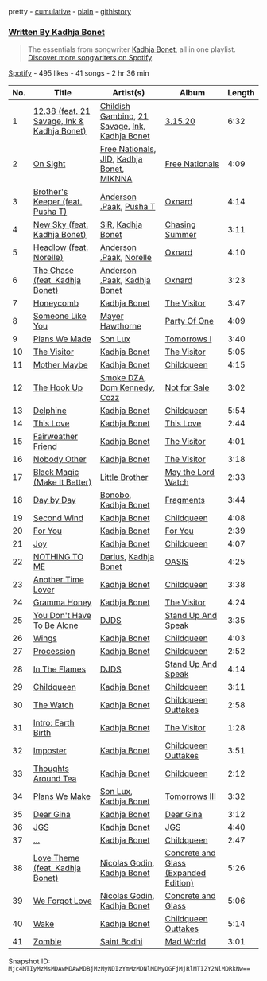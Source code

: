 pretty - [cumulative](/playlists/cumulative/37i9dQZF1EFFzE2VgSszpf.md) - [plain](/playlists/plain/37i9dQZF1EFFzE2VgSszpf) - [githistory](https://github.githistory.xyz/mackorone/spotify-playlist-archive/blob/main/playlists/plain/37i9dQZF1EFFzE2VgSszpf)

### [Written By Kadhja Bonet](https://open.spotify.com/playlist/37i9dQZF1EFFzE2VgSszpf)

> The essentials from songwriter <a href="https://artists.spotify.com/songwriter/2Qo1l3s9YqHwoM1udvQbsr">Kadhja Bonet</a>, all in one playlist\. <a href="spotify:genre:0JQ5DAqbMKFSCjnQr8QZ3O">Discover more songwriters on Spotify</a>.

[Spotify](https://open.spotify.com/user/spotify) - 495 likes - 41 songs - 2 hr 36 min

| No. | Title | Artist(s) | Album | Length |
|---|---|---|---|---|
| 1 | [12.38 \(feat\. 21 Savage, Ink & Kadhja Bonet\)](https://open.spotify.com/track/011ZwIM48eD8ee2UBpG8nK) | [Childish Gambino](https://open.spotify.com/artist/73sIBHcqh3Z3NyqHKZ7FOL), [21 Savage](https://open.spotify.com/artist/1URnnhqYAYcrqrcwql10ft), [Ink](https://open.spotify.com/artist/4ZhFCxPekpmV12n2xMeF2z), [Kadhja Bonet](https://open.spotify.com/artist/6sqZoZxe9BQwk7Zxh6STfF) | [3.15.20](https://open.spotify.com/album/600ClrWRsAr7jZ0qjaBLHz) | 6:32 |
| 2 | [On Sight](https://open.spotify.com/track/5WiShbQYrJnoG7mD961IKY) | [Free Nationals](https://open.spotify.com/artist/4596e2d3KmYzAeVenjCxfj), [JID](https://open.spotify.com/artist/6U3ybJ9UHNKEdsH7ktGBZ7), [Kadhja Bonet](https://open.spotify.com/artist/6sqZoZxe9BQwk7Zxh6STfF), [MIKNNA](https://open.spotify.com/artist/53htGvuREf9YT5LYk5HEvb) | [Free Nationals](https://open.spotify.com/album/53oqFs4q8sfqH6IPiyleEN) | 4:09 |
| 3 | [Brother's Keeper \(feat\. Pusha T\)](https://open.spotify.com/track/7GvKDZP30uHX0p8y3Kn6BM) | [Anderson .Paak](https://open.spotify.com/artist/3jK9MiCrA42lLAdMGUZpwa), [Pusha T](https://open.spotify.com/artist/0ONHkAv9pCAFxb0zJwDNTy) | [Oxnard](https://open.spotify.com/album/3rqqwtJE89WoWvMyPTvbZc) | 4:14 |
| 4 | [New Sky \(feat\. Kadhja Bonet\)](https://open.spotify.com/track/3J5fFQ0PxfKQU5putEvUoM) | [SiR](https://open.spotify.com/artist/3QTDHixorJelOLxoxcjqGx), [Kadhja Bonet](https://open.spotify.com/artist/6sqZoZxe9BQwk7Zxh6STfF) | [Chasing Summer](https://open.spotify.com/album/5zUDvKAyEKkrhYLWJJWGPQ) | 3:11 |
| 5 | [Headlow \(feat\. Norelle\)](https://open.spotify.com/track/0L38hbPRV0C4x6CH7WZe1W) | [Anderson .Paak](https://open.spotify.com/artist/3jK9MiCrA42lLAdMGUZpwa), [Norelle](https://open.spotify.com/artist/5B08rGb3FZKEEhNdsyQV8T) | [Oxnard](https://open.spotify.com/album/3rqqwtJE89WoWvMyPTvbZc) | 4:10 |
| 6 | [The Chase \(feat\. Kadhja Bonet\)](https://open.spotify.com/track/48Y9pNe30o273HGYKyMKj9) | [Anderson .Paak](https://open.spotify.com/artist/3jK9MiCrA42lLAdMGUZpwa), [Kadhja Bonet](https://open.spotify.com/artist/6sqZoZxe9BQwk7Zxh6STfF) | [Oxnard](https://open.spotify.com/album/3rqqwtJE89WoWvMyPTvbZc) | 3:23 |
| 7 | [Honeycomb](https://open.spotify.com/track/72Q94I0gbEuHDYwLxW1Tbg) | [Kadhja Bonet](https://open.spotify.com/artist/6sqZoZxe9BQwk7Zxh6STfF) | [The Visitor](https://open.spotify.com/album/4V9BgSnwEMP5yRnZE5flSP) | 3:47 |
| 8 | [Someone Like You](https://open.spotify.com/track/1rfmeLSq9SHLInp1fEsgbg) | [Mayer Hawthorne](https://open.spotify.com/artist/4d53BMrRlQkrQMz5d59f2O) | [Party Of One](https://open.spotify.com/album/7za7wEUn5JAq6yKC2SEbnj) | 4:09 |
| 9 | [Plans We Made](https://open.spotify.com/track/2SieYbWMvEVhiTSmBUALv0) | [Son Lux](https://open.spotify.com/artist/3kZdsaTYgaaolNxpnJ4iDe) | [Tomorrows I](https://open.spotify.com/album/49leS9Adpf8wPfT6fnu1Ix) | 3:40 |
| 10 | [The Visitor](https://open.spotify.com/track/6y0NaFU7hfgiWFNzRTl8dS) | [Kadhja Bonet](https://open.spotify.com/artist/6sqZoZxe9BQwk7Zxh6STfF) | [The Visitor](https://open.spotify.com/album/4V9BgSnwEMP5yRnZE5flSP) | 5:05 |
| 11 | [Mother Maybe](https://open.spotify.com/track/02JjaSuokjv0LRHjSvsdls) | [Kadhja Bonet](https://open.spotify.com/artist/6sqZoZxe9BQwk7Zxh6STfF) | [Childqueen](https://open.spotify.com/album/1rUI6iwxz81yEgS7POrqlO) | 4:15 |
| 12 | [The Hook Up](https://open.spotify.com/track/4FEuh8zuTv3IIO8BaCsQPc) | [Smoke DZA](https://open.spotify.com/artist/3kf0gOpxWtkyeMNJVDQPtd), [Dom Kennedy](https://open.spotify.com/artist/3s8alQfNnY0roAHaJh7Xxt), [Cozz](https://open.spotify.com/artist/5oFkj1qSlyBUmV5d6Edgtq) | [Not for Sale](https://open.spotify.com/album/2T0HxT77VAcbj0VHVdmUl0) | 3:02 |
| 13 | [Delphine](https://open.spotify.com/track/2ZCKfrVy8qg6Y48KyKkN94) | [Kadhja Bonet](https://open.spotify.com/artist/6sqZoZxe9BQwk7Zxh6STfF) | [Childqueen](https://open.spotify.com/album/1rUI6iwxz81yEgS7POrqlO) | 5:54 |
| 14 | [This Love](https://open.spotify.com/track/0UPy6jay9WQ2HSOiYq7nJy) | [Kadhja Bonet](https://open.spotify.com/artist/6sqZoZxe9BQwk7Zxh6STfF) | [This Love](https://open.spotify.com/album/1RTXynjOAFfVG00e1L1a1z) | 2:44 |
| 15 | [Fairweather Friend](https://open.spotify.com/track/3AI7nypBvF77O5kksonneA) | [Kadhja Bonet](https://open.spotify.com/artist/6sqZoZxe9BQwk7Zxh6STfF) | [The Visitor](https://open.spotify.com/album/4V9BgSnwEMP5yRnZE5flSP) | 4:01 |
| 16 | [Nobody Other](https://open.spotify.com/track/4Sqkfwcm0HsUMlmmmZYTim) | [Kadhja Bonet](https://open.spotify.com/artist/6sqZoZxe9BQwk7Zxh6STfF) | [The Visitor](https://open.spotify.com/album/4V9BgSnwEMP5yRnZE5flSP) | 3:18 |
| 17 | [Black Magic \(Make It Better\)](https://open.spotify.com/track/19Dqy71XekURex0XMKvfR8) | [Little Brother](https://open.spotify.com/artist/0s9MrSopEoAn8JqwBipgdO) | [May the Lord Watch](https://open.spotify.com/album/5uyW47qYkSkjoh6WT6I89k) | 2:33 |
| 18 | [Day by Day](https://open.spotify.com/track/7nnFdyYsVwFvUXB4heKZe4) | [Bonobo](https://open.spotify.com/artist/0cmWgDlu9CwTgxPhf403hb), [Kadhja Bonet](https://open.spotify.com/artist/6sqZoZxe9BQwk7Zxh6STfF) | [Fragments](https://open.spotify.com/album/4KjbNbnTnJ97kZgQkOHr6v) | 3:44 |
| 19 | [Second Wind](https://open.spotify.com/track/70j5IpLhG6klLJtTpYXUss) | [Kadhja Bonet](https://open.spotify.com/artist/6sqZoZxe9BQwk7Zxh6STfF) | [Childqueen](https://open.spotify.com/album/1rUI6iwxz81yEgS7POrqlO) | 4:08 |
| 20 | [For You](https://open.spotify.com/track/1FF6Bb7hgRQWDEmn9iWQix) | [Kadhja Bonet](https://open.spotify.com/artist/6sqZoZxe9BQwk7Zxh6STfF) | [For You](https://open.spotify.com/album/0KcVrNao4EAsglSr9EZOLz) | 2:39 |
| 21 | [Joy](https://open.spotify.com/track/5kK4NGiSPo3S2azAeStKF8) | [Kadhja Bonet](https://open.spotify.com/artist/6sqZoZxe9BQwk7Zxh6STfF) | [Childqueen](https://open.spotify.com/album/1rUI6iwxz81yEgS7POrqlO) | 4:07 |
| 22 | [NOTHING TO ME](https://open.spotify.com/track/06lMiszDlc039Ti5XRV590) | [Darius](https://open.spotify.com/artist/5vfEaoOBcK0Lzr07WN8KaK), [Kadhja Bonet](https://open.spotify.com/artist/6sqZoZxe9BQwk7Zxh6STfF) | [OASIS](https://open.spotify.com/album/6e74y0B8zXO3CEtVVFihd8) | 4:25 |
| 23 | [Another Time Lover](https://open.spotify.com/track/4nKdilQJL8BcWZXGJZzm7G) | [Kadhja Bonet](https://open.spotify.com/artist/6sqZoZxe9BQwk7Zxh6STfF) | [Childqueen](https://open.spotify.com/album/1rUI6iwxz81yEgS7POrqlO) | 3:38 |
| 24 | [Gramma Honey](https://open.spotify.com/track/5exkK5oQ55glpwY7T6BMGg) | [Kadhja Bonet](https://open.spotify.com/artist/6sqZoZxe9BQwk7Zxh6STfF) | [The Visitor](https://open.spotify.com/album/4V9BgSnwEMP5yRnZE5flSP) | 4:24 |
| 25 | [You Don't Have To Be Alone](https://open.spotify.com/track/4OLmzWtuaXy9vebMWUJ30v) | [DJDS](https://open.spotify.com/artist/0orEyXhG0KnPEDVgpctNJI) | [Stand Up And Speak](https://open.spotify.com/album/1yuarGUd1KbQPgd7jwsJox) | 3:35 |
| 26 | [Wings](https://open.spotify.com/track/3jNtJxFceUPsTTvASyY5OY) | [Kadhja Bonet](https://open.spotify.com/artist/6sqZoZxe9BQwk7Zxh6STfF) | [Childqueen](https://open.spotify.com/album/1rUI6iwxz81yEgS7POrqlO) | 4:03 |
| 27 | [Procession](https://open.spotify.com/track/2rrdr7O92fV48GgHDrzJ75) | [Kadhja Bonet](https://open.spotify.com/artist/6sqZoZxe9BQwk7Zxh6STfF) | [Childqueen](https://open.spotify.com/album/1rUI6iwxz81yEgS7POrqlO) | 2:52 |
| 28 | [In The Flames](https://open.spotify.com/track/4yOma8BbLk3wwkFgajopG9) | [DJDS](https://open.spotify.com/artist/0orEyXhG0KnPEDVgpctNJI) | [Stand Up And Speak](https://open.spotify.com/album/1yuarGUd1KbQPgd7jwsJox) | 4:14 |
| 29 | [Childqueen](https://open.spotify.com/track/10PqYtlUj6haotBAENNqqz) | [Kadhja Bonet](https://open.spotify.com/artist/6sqZoZxe9BQwk7Zxh6STfF) | [Childqueen](https://open.spotify.com/album/1rUI6iwxz81yEgS7POrqlO) | 3:11 |
| 30 | [The Watch](https://open.spotify.com/track/76WrBqSWbbQqQBP6sjUYc8) | [Kadhja Bonet](https://open.spotify.com/artist/6sqZoZxe9BQwk7Zxh6STfF) | [Childqueen Outtakes](https://open.spotify.com/album/5DBp30tDVgskvi4q1ykiGp) | 2:58 |
| 31 | [Intro: Earth Birth](https://open.spotify.com/track/4mSKRxdLpMKMzcsYnqFKxg) | [Kadhja Bonet](https://open.spotify.com/artist/6sqZoZxe9BQwk7Zxh6STfF) | [The Visitor](https://open.spotify.com/album/4V9BgSnwEMP5yRnZE5flSP) | 1:28 |
| 32 | [Imposter](https://open.spotify.com/track/5d16l8ZefLS7LKgL8VUwZw) | [Kadhja Bonet](https://open.spotify.com/artist/6sqZoZxe9BQwk7Zxh6STfF) | [Childqueen Outtakes](https://open.spotify.com/album/5DBp30tDVgskvi4q1ykiGp) | 3:51 |
| 33 | [Thoughts Around Tea](https://open.spotify.com/track/05It00he7qwMO89POQHvdQ) | [Kadhja Bonet](https://open.spotify.com/artist/6sqZoZxe9BQwk7Zxh6STfF) | [Childqueen](https://open.spotify.com/album/1rUI6iwxz81yEgS7POrqlO) | 2:12 |
| 34 | [Plans We Make](https://open.spotify.com/track/2OAwDkzUvN3XSqWFoUj8dx) | [Son Lux](https://open.spotify.com/artist/3kZdsaTYgaaolNxpnJ4iDe), [Kadhja Bonet](https://open.spotify.com/artist/6sqZoZxe9BQwk7Zxh6STfF) | [Tomorrows III](https://open.spotify.com/album/759fWQ4pmDoPYMf1jMtrhw) | 3:32 |
| 35 | [Dear Gina](https://open.spotify.com/track/3GoL5HaRpCMpVrJhP1akfh) | [Kadhja Bonet](https://open.spotify.com/artist/6sqZoZxe9BQwk7Zxh6STfF) | [Dear Gina](https://open.spotify.com/album/5eCcHgXBq66ckMzetu0VfJ) | 3:12 |
| 36 | [JGS](https://open.spotify.com/track/0lYuxJG0W5ReSZ31j6Lnqv) | [Kadhja Bonet](https://open.spotify.com/artist/6sqZoZxe9BQwk7Zxh6STfF) | [JGS](https://open.spotify.com/album/09134EF46MKmsFGuFU4lZj) | 4:40 |
| 37 | [...](https://open.spotify.com/track/4snebtF0xCyNuf3eQ1SBp8) | [Kadhja Bonet](https://open.spotify.com/artist/6sqZoZxe9BQwk7Zxh6STfF) | [Childqueen](https://open.spotify.com/album/1rUI6iwxz81yEgS7POrqlO) | 2:47 |
| 38 | [Love Theme \(feat\. Kadhja Bonet\)](https://open.spotify.com/track/42yyhfzkfJIjNHSy1deT0A) | [Nicolas Godin](https://open.spotify.com/artist/313G7P4CxkVyQGNFfxNOpC), [Kadhja Bonet](https://open.spotify.com/artist/6sqZoZxe9BQwk7Zxh6STfF) | [Concrete and Glass \(Expanded Edition\)](https://open.spotify.com/album/38L5GcyigNKgG0sfu0sJ9u) | 5:26 |
| 39 | [We Forgot Love](https://open.spotify.com/track/5eJsZTCed61pw1mY753QTZ) | [Nicolas Godin](https://open.spotify.com/artist/313G7P4CxkVyQGNFfxNOpC), [Kadhja Bonet](https://open.spotify.com/artist/6sqZoZxe9BQwk7Zxh6STfF) | [Concrete and Glass](https://open.spotify.com/album/3NOC4ce2g0iULPbC0hevQX) | 5:06 |
| 40 | [Wake](https://open.spotify.com/track/3YujvmwqVRN7JDZbEXiOji) | [Kadhja Bonet](https://open.spotify.com/artist/6sqZoZxe9BQwk7Zxh6STfF) | [Childqueen Outtakes](https://open.spotify.com/album/5DBp30tDVgskvi4q1ykiGp) | 5:14 |
| 41 | [Zombie](https://open.spotify.com/track/7LE0A2BjH23iXlBVXzBNuU) | [Saint Bodhi](https://open.spotify.com/artist/6X7nWsfLVq8lo1qePztyu5) | [Mad World](https://open.spotify.com/album/55xeus9CHAn0fy4Jo6Xs2v) | 3:01 |

Snapshot ID: `Mjc4MTIyMzMsMDAwMDAwMDBjMzMyNDIzYmMzMDNlMDMyOGFjMjRlMTI2Y2NlMDRkNw==`

